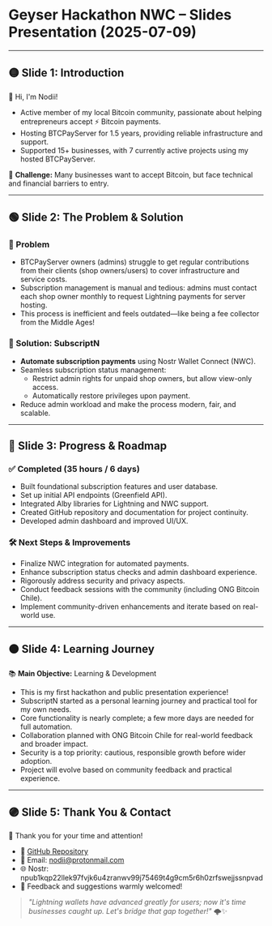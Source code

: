 # Geyser Hackathon NWC – Slides Presentation (2025-07-09)

---

## 🟡 Slide 1: Introduction

👋 Hi, I'm Nodii!

- Active member of my local Bitcoin community, passionate about helping entrepreneurs accept ⚡ Bitcoin payments.
- Hosting BTCPayServer for 1.5 years, providing reliable infrastructure and support.
- Supported 15+ businesses, with 7 currently active projects using my hosted BTCPayServer.
 
🌟 **Challenge:** Many businesses want to accept Bitcoin, but face technical and financial barriers to entry.

---

## 🟢 Slide 2: The Problem & Solution

### 🔻 Problem
- BTCPayServer owners (admins) struggle to get regular contributions from their clients (shop owners/users) to cover infrastructure and service costs.
- Subscription management is manual and tedious: admins must contact each shop owner monthly to request Lightning payments for server hosting.
- This process is inefficient and feels outdated—like being a fee collector from the Middle Ages!

### 🚀 Solution: SubscriptN
- **Automate subscription payments** using Nostr Wallet Connect (NWC).
- Seamless subscription status management:
  - Restrict admin rights for unpaid shop owners, but allow view-only access.
  - Automatically restore privileges upon payment.
- Reduce admin workload and make the process modern, fair, and scalable.

---

## 🔵 Slide 3: Progress & Roadmap

### ✅ Completed (35 hours / 6 days)
- Built foundational subscription features and user database.
- Set up initial API endpoints (Greenfield API).
- Integrated Alby libraries for Lightning and NWC support.
- Created GitHub repository and documentation for project continuity.
- Developed admin dashboard and improved UI/UX.

### 🛠️ Next Steps & Improvements
- Finalize NWC integration for automated payments.
- Enhance subscription status checks and admin dashboard experience.
- Rigorously address security and privacy aspects.
- Conduct feedback sessions with the community (including ONG Bitcoin Chile).
- Implement community-driven enhancements and iterate based on real-world use.

---

## 🟠 Slide 4: Learning Journey

📚 **Main Objective:** Learning & Development

- This is my first hackathon and public presentation experience!
- SubscriptN started as a personal learning journey and practical tool for my own needs.
- Core functionality is nearly complete; a few more days are needed for full automation.
- Collaboration planned with ONG Bitcoin Chile for real-world feedback and broader impact.
- Security is a top priority: cautious, responsible growth before wider adoption.
- Project will evolve based on community feedback and practical experience.

---

## 🟣 Slide 5: Thank You & Contact

🙏 Thank you for your time and attention!

- 🔗 [GitHub Repository](https://github.com/NodeDiver/subscriptn-simple)
- 📩 Email: nodii@protonmail.com
- 🌐 Nostr: npub1kqp22llek97fvjk6u4zranwv99j75469t4g9cm5r6h0zrfswejjssnpvad
- 💬 Feedback and suggestions warmly welcomed!

> *"Lightning wallets have advanced greatly for users; now it's time businesses caught up. Let's bridge that gap together!"* 🌩️✨ 
